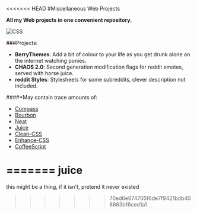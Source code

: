 <<<<<<< HEAD
#Miscellaneous Web Projects

**All my Web projects in one convenient repository.**

![CSS](http://i.imgur.com/hw7lhJv.gif)


###Projects:

* **BerryThemes**: Add a bit of colour to your life as you get drunk alone on the internet watching ponies.
* **CHAOS 2.0**: Second generation modification flags for reddit emotes, served with horse juice.
* **reddit Styles**: Stylesheets for some subreddits, clever description not included.


####*May contain trace amounts of:

* [Compass](http://compass-style.org/)
* [Bourbon](http://bourbon.io/)
* [Neat](http://neat.bourbon.io/)
* [Juice](https://github.com/CatmanIX/juice)
* [Clean-CSS](https://github.com/GoalSmashers/clean-css)
* [Enhance-CSS](https://github.com/GoalSmashers/enhance-css)
* [CoffeeScript](http://coffeescript.org/)



=======
juice
=====

this might be a thing, if it isn't, pretend it never existed
>>>>>>> 70ed6e674705f6de7f9421bdb408863b16ced1a1

